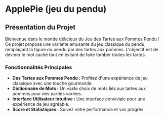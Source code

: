 # ApplePie (jeu du pendu)

## Présentation du Projet

Bienvenue dans le monde délicieux du Jeu des Tartes aux Pommes Pendu ! Ce projet propose une variante amusante du jeu classique du pendu, remplaçant la figure du pendu par des tartes aux pommes. L'objectif est de deviner le mot caché tout en évitant de faire tomber toutes les tartes.

### Fonctionnalités Principales

- **Des Tartes aux Pommes Pendu :** Profitez d'une expérience de jeu classique avec une touche gourmande.
- **Dictionnaire de Mots :** Un vaste choix de mots liés aux tartes aux pommes pour des parties variées.
- **Interface Utilisateur Intuitive :** Une interface conviviale pour une expérience de jeu agréable.
- **Score et Statistiques :** Suivez votre performance et vos progrès.

